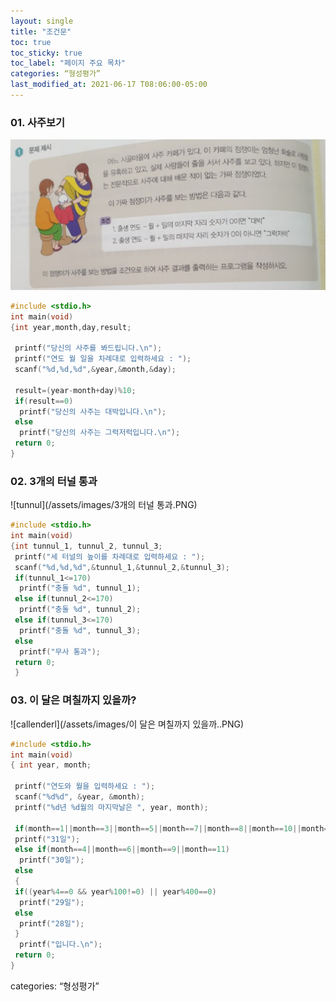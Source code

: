 ```yaml
---
layout: single
title: "조건문" 
toc: true
toc_sticky: true
toc_label: "페이지 주요 목차" 
categories: “형성평가”
last_modified_at: 2021-06-17 T08:06:00-05:00
--- 
```


### 01. 사주보기
![saju](/assets/images/사주보기.PNG)
~~~c
#include <stdio.h>
int main(void)
{int year,month,day,result;

 printf("당신의 사주를 봐드립니다.\n");
 printf("연도 월 일을 차례대로 입력하세요 : ");
 scanf("%d,%d,%d",&year,&month,&day);

 result=(year-month+day)%10;
 if(result==0)
  printf("당신의 사주는 대박입니다.\n");
 else
  printf("당신의 사주는 그럭저럭입니다.\n");
 return 0;
}
~~~

### 02. 3개의 터널 통과
![tunnul](/assets/images/3개의 터널 통과.PNG)
~~~c
#include <stdio.h>
int main(void)
{int tunnul_1, tunnul_2, tunnul_3;
 printf("세 터널의 높이를 차례대로 입력하세요 : ");
 scanf("%d,%d,%d",&tunnul_1,&tunnul_2,&tunnul_3);
 if(tunnul_1<=170)
  printf("충돌 %d", tunnul_1);
 else if(tunnul_2<=170)
  printf("충돌 %d", tunnul_2);
 else if(tunnul_3<=170)
  printf("충돌 %d", tunnul_3);
 else
  printf("무사 통과");
 return 0;
 }
 ~~~ 
 
### 03. 이 달은 며칠까지 있을까?
![callenderl](/assets/images/이 달은 며칠까지 있을까..PNG)
~~~c
#include <stdio.h>
int main(void)
{ int year, month;

 printf("연도와 월을 입력하세요 : ");
 scanf("%d%d", &year, &month);
 printf("%d년 %d월의 마지막날은 ", year, month);

 if(month==1||month==3||month==5||month==7||month==8||month==10||month==12)
 printf("31일");
 else if(month==4||month==6||month==9||month==11)
  printf("30일");
 else
 {
 if((year%4==0 && year%100!=0) || year%400==0)
  printf("29일");
 else
  printf("28일");
 }
  printf("입니다.\n");
 return 0;
}
~~~

categories: “형성평가”

